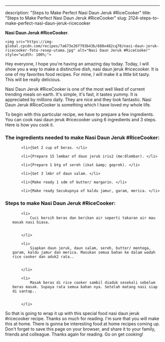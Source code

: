 ---
description: "Steps to Make Perfect Nasi Daun Jeruk #RiceCooker"
title: "Steps to Make Perfect Nasi Daun Jeruk #RiceCooker"
slug: 2124-steps-to-make-perfect-nasi-daun-jeruk-ricecooker

<p>
	<strong>Nasi Daun Jeruk #RiceCooker</strong>. 
	
</p>
<p>
	
	<img src="https://img-global.cpcdn.com/recipes/7a673e26f793b43b/680x482cq70/nasi-daun-jeruk-ricecooker-foto-resep-utama.jpg" alt="Nasi Daun Jeruk #RiceCooker" style="width: 100%;">
	
	
</p>
<p>
	Hey everyone, I hope you're having an amazing day today. Today, I will show you a way to make a distinctive dish, nasi daun jeruk #ricecooker. It is one of my favorites food recipes. For mine, I will make it a little bit tasty. This will be really delicious.
</p>
	
<p>
	Nasi Daun Jeruk #RiceCooker is one of the most well liked of current trending meals on earth. It's simple, it's fast, it tastes yummy. It is appreciated by millions daily. They are nice and they look fantastic. Nasi Daun Jeruk #RiceCooker is something which I have loved my whole life.
</p>
<p>
	
</p>

<p>
To begin with this particular recipe, we have to prepare a few ingredients. You can cook nasi daun jeruk #ricecooker using 6 ingredients and 3 steps. Here is how you cook it.
</p>

<h3>The ingredients needed to make Nasi Daun Jeruk #RiceCooker:</h3>

<ol>
	
		<li>{Get 2 cup of beras. </li>
	
		<li>{Prepare 15 lembar of daun jeruk iris2 (me:8lembar). </li>
	
		<li>{Prepare 1 btg of sereh (ikat &amp; geprek). </li>
	
		<li>{Get 3 lmbr of daun salam. </li>
	
		<li>{Make ready 1 sdm of butter/ margarin. </li>
	
		<li>{Make ready Secukupnya of kaldu jamur, garam, merica. </li>
	
</ol>
<p>
	
</p>

<h3>Steps to make Nasi Daun Jeruk #RiceCooker:</h3>

<ol>
	
		<li>
			Cuci bersih beras dan berikan air seperti takaran air mau masak nasi biasa.
			
			
		</li>
	
		<li>
			Siapkan daun jeruk, daun salam, sereh, butter/ mentega, garam, kaldu jamur dan merica. Masukan semua bahan ke dalam wadah rice cooker dan aduk2 rata..
			
			
		</li>
	
		<li>
			Masak beras di rice cooker sambil diaduk sesekali sebelum beras masak. Supaya rata semua bahan nya. Setelah matang nasi siap di santap..
			
			
		</li>
	
</ol>

<p>
	
</p>

<p>
	So that is going to wrap it up with this special food nasi daun jeruk #ricecooker recipe. Thanks so much for reading. I'm sure that you will make this at home. There is gonna be interesting food at home recipes coming up. Don't forget to save this page on your browser, and share it to your family, friends and colleague. Thanks again for reading. Go on get cooking!
</p>

